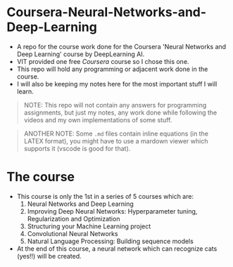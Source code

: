 # Coursera-Neural-Networks-and-Deep-Learning
- A repo for the course work done for the Coursera 'Neural Networks and Deep Learning' course by DeepLearning AI.
- VIT provided one free _Coursera_ course so I chose this one.
- This repo will hold any programming or adjacent work done in the course.
- I will also be keeping my notes here for the most important stuff I will learn.
>NOTE: This repo will not contain any answers for programming assignments, but just my notes, any work done while following the videos and my own implementations of some stuff.

>ANOTHER NOTE: Some `.md` files contain inline equations (in the LATEX format), you might have to use a mardown viewer which supports it (vscode is good for that).

# The course
- This course is only the 1st in a series of 5 courses which are:
	1. Neural Networks and Deep Learning
	2. Improving Deep Neural Networks: Hyperparameter tuning, Regularization and Optimization
	3. Structuring your Machine Learning project
	4. Convolutional Neural Networks
	5. Natural Language Processing: Building sequence models
- At the end of this course, a neural network which can recognize cats (yes!!) will be created.

